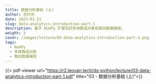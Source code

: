 ```yaml
---
title: 数据分析基础 (上)
author: 范叶亮
date: 2023-01-21
slug: data-analytics-introduction-part-1
description: 基于 NumPy 扩展包的多维数组对象和面向数据编程。
weight: 3
cover: /images/lecture/03-data-analytics-introduction-part-1.png
tags:
  - NumPy
  - 多维数组对象
  - 面向数据编程
---
```


{{< pdf-viewer url="https://r2.leovan.tech/ds-python/lecture/03-data-analytics-introduction-part-1.pdf" title="03 - 数据分析基础 (上)">}}
